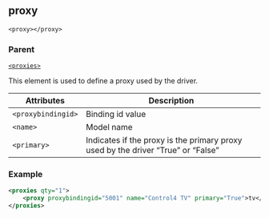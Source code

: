 
## proxy

`<proxy></proxy>`


### Parent

[`<proxies>`][1]


This element is used to define a proxy used by the driver.

| Attributes         | Description                                                                      |
| ------------------ | -------------------------------------------------------------------------------- |
| `<proxybindingid>` | Binding id value                                                                 |
| `<name>`           | Model name                                                                       |
| `<primary>`        | Indicates if the proxy is the primary proxy used by the driver “True” or “False” |


### Example

```xml
<proxies qty="1">
    <proxy proxybindingid="5001" name="Control4 TV" primary="True">tv</proxy>
</proxies>
```

[1]:	https://verbose-telegram-5004f902.pages.github.io/#common-xml-proxies